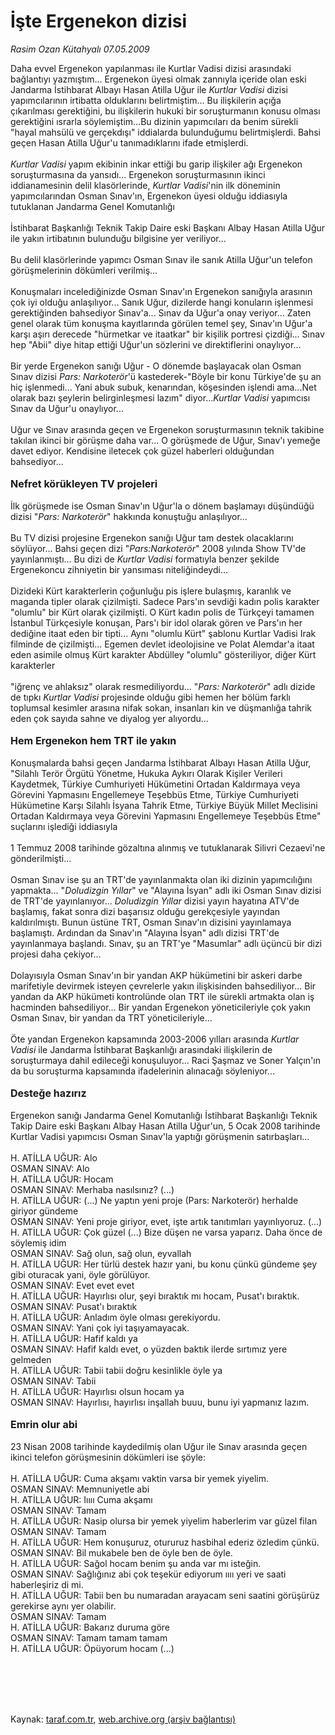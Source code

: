 # İşte Ergenekon dizisi

*Rasim Ozan Kütahyalı 07.05.2009*

<div class="taraf_structure_2col_1zq">
<div class="margen_n">



 <p>Daha evvel Ergenekon yapılanması ile Kurtlar Vadisi dizisi arasındaki bağlantıyı yazmıştım... Ergenekon üyesi olmak zannıyla içeride olan eski Jandarma İstihbarat Albayı Hasan Atilla Uğur ile <i>Kurtlar Vadisi</i> dizisi yapımcılarının irtibatta olduklarını belirtmiştim... Bu ilişkilerin açığa çıkarılması gerektiğini, bu ilişkilerin hukuki bir soruşturmanın konusu olması gerektiğini ısrarla söylemiştim...Bu dizinin yapımcıları da benim sürekli "hayal mahsülü ve gerçekdışı" iddialarda bulunduğumu belirtmişlerdi. Bahsi geçen Hasan Atilla Uğur'u tanımadıklarını ifade etmişlerdi. <i><br/><br/>Kurtlar Vadisi</i> yapım ekibinin inkar ettiği bu garip ilişkiler ağı Ergenekon soruşturmasına da yansıdı... Ergenekon soruşturmasının ikinci iddianamesinin delil klasörlerinde, <i>Kurtlar Vadisi</i>'nin ilk döneminin yapımcılarından Osman Sınav'ın, Ergenekon üyesi olduğu iddiasıyla tutuklanan Jandarma Genel Komutanlığı <br/><br/>İstihbarat Başkanlığı Teknik Takip Daire eski Başkanı Albay Hasan Atilla Uğur ile yakın irtibatının bulunduğu bilgisine yer veriliyor... <br/><br/>Bu delil klasörlerinde yapımcı Osman Sınav ile sanık Atilla Uğur'un telefon görüşmelerinin dökümleri verilmiş... <br/><br/>Konuşmaları incelediğinizde Osman Sınav'ın Ergenekon sanığıyla arasının çok iyi olduğu anlaşılıyor... Sanık Uğur, dizilerde hangi konuların işlenmesi gerektiğinden bahsediyor Sınav'a... Sınav da Uğur'a onay veriyor... Zaten genel olarak tüm konuşma kayıtlarında görülen temel şey, Sınav'ın Uğur'a karşı aşırı derecede "hürmetkar ve itaatkar" bir kişilik portresi çizdiği... Sınav hep "Abii" diye hitap ettiği Uğur'un sözlerini ve direktiflerini onaylıyor... <br/><br/>Bir yerde Ergenekon sanığı Uğur - O dönemde başlayacak olan Osman Sınav dizisi <em>Pars:</em> <i>Narkoterör</i>'ü kastederek-"Böyle bir konu Türkiye'de şu an hiç işlenmedi... Yani abuk subuk, kenarından, köşesinden işlendi ama...Net olarak bazı şeylerin belirginleşmesi lazım" diyor...<i>Kurtlar Vadisi</i> yapımcısı Sınav da Uğur'u onaylıyor... <br/><br/>Uğur ve Sınav arasında geçen ve Ergenekon soruşturmasının teknik takibine takılan ikinci bir görüşme daha var... O görüşmede de Uğur, Sınav'ı yemeğe davet ediyor. Kendisine iletecek çok güzel haberleri olduğundan bahsediyor... <b><br/><br/><font size="3">Nefret körükleyen TV projeleri</font></b><font size="3"> <br/></font><br/>İlk görüşmede ise Osman Sınav'ın Uğur'la o dönem başlamayı düşündüğü dizisi "<i>Pars: Narkoterör</i>" hakkında konuştuğu anlaşılıyor... <br/><br/>Bu TV dizisi projesine Ergenekon sanığı Uğur tam destek olacaklarını söylüyor... Bahsi geçen dizi "<i>Pars:Narkoterör</i>" 2008 yılında Show TV'de yayınlanmıştı... Bu dizi de <i>Kurtlar Vadisi</i> formatıyla benzer şekilde Ergenekoncu zihniyetin bir yansıması niteliğindeydi... <br/><br/>Dizideki Kürt karakterlerin çoğunluğu pis işlere bulaşmış, karanlık ve maganda tipler olarak çizilmişti. Sadece Pars'ın sevdiği kadın polis karakter "olumlu" bir Kürt olarak çizilmişti. O Kürt kadın polis de Türkçeyi tamamen İstanbul Türkçesiyle konuşan, Pars'ı bir idol olarak gören ve Pars'ın her dediğine itaat eden bir tipti... Aynı "olumlu Kürt" şablonu Kurtlar Vadisi Irak filminde de çizilmişti... Egemen devlet ideolojisine ve Polat Alemdar'a itaat eden asimile olmuş Kürt karakter Abdülley "olumlu" gösteriliyor, diğer Kürt karakterler <br/><br/>"iğrenç ve ahlaksız" olarak resmediliyordu... "<i>Pars: Narkoterör</i>" adlı dizide de tıpkı <i>Kurtlar Vadisi</i> projesinde olduğu gibi hemen her bölüm farklı toplumsal kesimler arasına nifak sokan, insanları kin ve düşmanlığa tahrik eden çok sayıda sahne ve diyalog yer alıyordu... <b><br/><br/><font size="3">Hem Ergenekon hem TRT ile yakın</font> </b><br/><br/>Konuşmalarda bahsi geçen Jandarma İstihbarat Albayı Hasan Atilla Uğur, "Silahlı Terör Örgütü Yönetme, Hukuka Aykırı Olarak Kişiler Verileri Kaydetmek, Türkiye Cumhuriyeti Hükümetini Ortadan Kaldırmaya veya Görevini Yapmasını Engellemeye Teşebbüs Etme, Türkiye Cumhuriyeti Hükümetine Karşı Silahlı İsyana Tahrik Etme, Türkiye Büyük Millet Meclisini Ortadan Kaldırmaya veya Görevini Yapmasını Engellemeye Teşebbüs Etme" suçlarını işlediği iddiasıyla <br/><br/>1 Temmuz 2008 tarihinde gözaltına alınmış ve tutuklanarak Silivri Cezaevi'ne gönderilmişti... <br/><br/>Osman Sınav ise şu an TRT'de yayınlanmakta olan iki dizinin yapımcılığını yapmakta... "<i>Doludizgin Yıllar</i>" ve "Alayına İsyan" adlı iki Osman Sınav dizisi de TRT'de yayınlanıyor... <i>Doludizgin Yıllar</i> dizisi yayın hayatına ATV'de başlamış, fakat sonra dizi başarısız olduğu gerekçesiyle yayından kaldırılmıştı. Bunun üstüne TRT, Osman Sınav'ın dizisini yayınlamaya başlamıştı. Ardından da Sınav'ın "Alayına İsyan" adlı dizisi TRT'de yayınlanmaya başlandı. Sınav, şu an TRT'ye "Masumlar" adlı üçüncü bir dizi projesi daha çekiyor... <br/><br/>Dolayısıyla Osman Sınav'ın bir yandan AKP hükümetini bir askeri darbe marifetiyle devirmek isteyen çevrelerle yakın ilişkisinden bahsediliyor... Bir yandan da AKP hükümeti kontrolünde olan TRT ile sürekli artmakta olan iş hacminden bahsediliyor... Bir yandan Ergenekon yöneticileriyle çok yakın Osman Sınav, bir yandan da TRT yöneticileriyle... <br/><br/>Öte yandan Ergenekon kapsamında 2003-2006 yılları arasında <i>Kurtlar Vadisi</i> ile Jandarma İstihbarat Başkanlığı arasındaki ilişkilerin de soruşturmaya dahil edileceği konuşuluyor... Raci Şaşmaz ve Soner Yalçın'ın da bu soruşturma kapsamında ifadelerinin alınacağı söyleniyor...   <b><br/><br/><font size="3">Desteğe hazırız</font></b> <br/><br/>Ergenekon sanığı Jandarma Genel Komutanlığı İstihbarat Başkanlığı Teknik Takip Daire eski Başkanı Albay Hasan Atilla Uğur'un, 5 Ocak 2008 tarihinde Kurtlar Vadisi yapımcısı Osman Sınav'la yaptığı görüşmenin satırbaşları... <br/><br/>H. ATİLLA UĞUR: Alo <br/>OSMAN SINAV: Alo <br/>H. ATİLLA UĞUR: Hocam <br/>OSMAN SINAV: Merhaba nasılsınız? (...) <br/>H. ATİLLA UĞUR: (...) Ne yaptın yeni proje (Pars: Narkoterör) herhalde giriyor gündeme <br/>OSMAN SINAV: Yeni proje giriyor, evet, işte artık tanıtımları yayınlıyoruz. (...) <br/>H. ATİLLA UĞUR: Çok güzel (...) Bize düşen ne varsa yaparız. Daha önce de söylemiş idim <br/>OSMAN SINAV: Sağ olun, sağ olun, eyvallah <br/>H. ATİLLA UĞUR: Her türlü destek hazır yani, bu konu çünkü gündeme şey gibi oturacak yani, öyle görülüyor. <br/>OSMAN SINAV: Evet evet evet <br/>H. ATİLLA UĞUR: Hayırlısı olur, şeyi bıraktık mı hocam, Pusat'ı bıraktık. <br/>OSMAN SINAV: Pusat'ı bıraktık <br/>H. ATİLLA UĞUR: Anladım öyle olması gerekiyordu. <br/>OSMAN SINAV: Yani çok iyi taşıyamayacak. <br/>H. ATİLLA UĞUR: Hafif kaldı ya <br/>OSMAN SINAV: Hafif kaldı evet, o yüzden baktık ilerde sırtımız yere gelmeden <br/>H. ATİLLA UĞUR: Tabii tabii doğru kesinlikle öyle ya <br/>OSMAN SINAV: Tabii <br/>H. ATİLLA UĞUR: Hayırlısı olsun hocam ya <br/>OSMAN SINAV: Hayırlısı, hayırlısı inşallah buuu, bunu iyi yapmanız lazım.   <b><br/><br/><font size="3">Emrin olur abi</font></b> <b> </b> <br/><br/>23 Nisan 2008 tarihinde kaydedilmiş olan Uğur ile Sınav arasında geçen ikinci telefon görüşmesinin dökümleri ise şöyle: <br/><br/>H. ATİLLA UĞUR: Cuma akşamı vaktin varsa bir yemek yiyelim. <br/>OSMAN SINAV: Memnuniyetle abi <br/>H. ATİLLA UĞUR: Iıııı Cuma akşamı <br/>OSMAN SINAV: Tamam <br/>H. ATİLLA UĞUR: Nasip olursa bir yemek yiyelim haberlerim var güzel filan <br/>OSMAN SINAV: Tamam <br/>H. ATİLLA UĞUR: Hem konuşuruz, otururuz hasbihal ederiz özledim çünkü. <br/>OSMAN SINAV: Bil mukabele ben de öyle ben de öyle. <br/>H. ATİLLA UĞUR: Sağol hocam benim şu anda var mı isteğin. <br/>OSMAN SINAV: Sağlığınız abi çok teşekür ediyorum ıııı yeri ve saati haberleşiriz di mi. <br/>H. ATİLLA UĞUR: Tabii ben bu numaradan arayacam seni saatini görüşürüz gerekirse aynı yer olabilir. <br/>OSMAN SINAV: Tamam <br/>H. ATİLLA UĞUR: Bakarız duruma göre <br/>OSMAN SINAV: Tamam tamam tamam <br/>H. ATİLLA UĞUR: Öpüyorum hocam (...)</p>
<br/>
<br/>
<br/>



<br/>


<div id="taraf_not">
</div>

</div>


</div>

Kaynak: [taraf.com.tr](http://taraf.com.tr:80/makale/5402.htm), [web.archive.org (arşiv bağlantısı)](http://web.archive.org/web/20091216113748/http://taraf.com.tr:80/makale/5402.htm)
